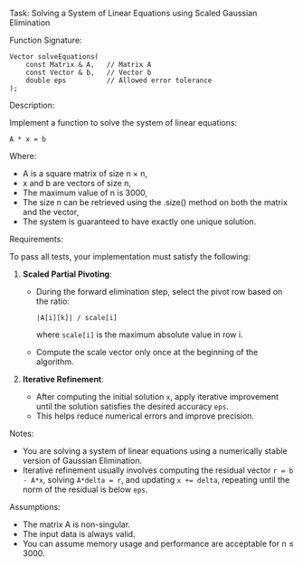 Task: Solving a System of Linear Equations using Scaled Gaussian Elimination

Function Signature:

    Vector solveEquations(
        const Matrix & A,   // Matrix A
        const Vector & b,   // Vector b
        double eps          // Allowed error tolerance
    );

Description:

Implement a function to solve the system of linear equations:

    A * x = b

Where:
- A is a square matrix of size n × n,
- x and b are vectors of size n,
- The maximum value of n is 3000,
- The size n can be retrieved using the .size() method on both the matrix and the vector,
- The system is guaranteed to have exactly one unique solution.

Requirements:

To pass all tests, your implementation must satisfy the following:

1. **Scaled Partial Pivoting**:
    - During the forward elimination step, select the pivot row based on the ratio:
      
          |A[i][k]| / scale[i]
      
      where `scale[i]` is the maximum absolute value in row i.
    - Compute the scale vector only once at the beginning of the algorithm.

2. **Iterative Refinement**:
    - After computing the initial solution `x`, apply iterative improvement until the solution satisfies the desired accuracy `eps`.
    - This helps reduce numerical errors and improve precision.

Notes:
- You are solving a system of linear equations using a numerically stable version of Gaussian Elimination.
- Iterative refinement usually involves computing the residual vector `r = b - A*x`, solving `A*delta = r`, and updating `x += delta`, repeating until the norm of the residual is below `eps`.

Assumptions:
- The matrix A is non-singular.
- The input data is always valid.
- You can assume memory usage and performance are acceptable for n ≤ 3000.
